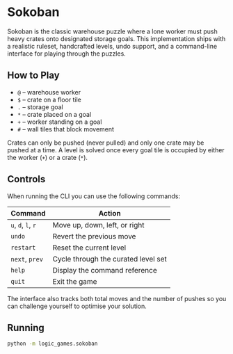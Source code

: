 # Sokoban

Sokoban is the classic warehouse puzzle where a lone worker must push heavy crates onto designated storage goals. This
implementation ships with a realistic ruleset, handcrafted levels, undo support, and a command-line interface for
playing through the puzzles.

## How to Play

- `@` – warehouse worker
- `$` – crate on a floor tile
- `.` – storage goal
- `*` – crate placed on a goal
- `+` – worker standing on a goal
- `#` – wall tiles that block movement

Crates can only be pushed (never pulled) and only one crate may be pushed at a time. A level is solved once every goal
tile is occupied by either the worker (`+`) or a crate (`*`).

## Controls

When running the CLI you can use the following commands:

| Command | Action |
| ------------------ | ----------------------------------- |
| `u`, `d`, `l`, `r` | Move up, down, left, or right |
| `undo` | Revert the previous move |
| `restart` | Reset the current level |
| `next`, `prev` | Cycle through the curated level set |
| `help` | Display the command reference |
| `quit` | Exit the game |

The interface also tracks both total moves and the number of pushes so you can challenge yourself to optimise your
solution.

## Running

```bash
python -m logic_games.sokoban
```
